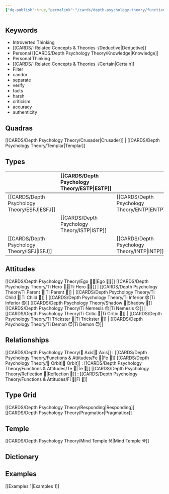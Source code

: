```yaml
---
{"dg-publish":true,"permalink":"/cards/depth-psychology-theory/functions-and-attitudes/ti/","noteIcon":"","created":"2022-12-27T19:31:40.985+01:00","updated":"2023-04-14T15:28:41.537+02:00"}
---
```


## Keywords
- Introverted Thinking
- [[CARDS/· Related Concepts & Theories ·/Deductive\|Deductive]]
- Personal [[CARDS/Depth Psychology Theory/Knowledge\|Knowledge]]
- Personal Thinking
- [[CARDS/· Related Concepts & Theories ·/Certain\|Certain]]
- Filter
- candor
- separate
- verify
- facts
- harsh
- criticism
- accuracy
- authenticity

## Quadras
[[CARDS/Depth Psychology Theory/Crusader\|Crusader]] | [[CARDS/Depth Psychology Theory/Templar\|Templar]] 

## Types 

| |  [[CARDS/Depth Psychology Theory/ESTP\|ESTP]]  |  | [[CARDS/Depth Psychology Theory/ENFJ\|ENFJ]]&nbsp; |
|:---------------|:-----------|:---------------|:---------------|
| [[CARDS/Depth Psychology Theory/ESFJ\|ESFJ]]       | | [[CARDS/Depth Psychology Theory/ENTP\|ENTP]]&nbsp; | |
| |  [[CARDS/Depth Psychology Theory/ISTP\|ISTP]]  |  | [[CARDS/Depth Psychology Theory/INFJ\|INFJ]]       |
| [[CARDS/Depth Psychology Theory/ISFJ\|ISFJ]]&nbsp; | |  [[CARDS/Depth Psychology Theory/INTP\|INTP]]      |  |  

## Attitudes
[[CARDS/Depth Psychology Theory/Ego 🙋‍♂️\|Ego 🙋‍♂️]]
[[CARDS/Depth Psychology Theory/Ti Hero 🦸‍♂️\|Ti Hero 🦸‍♂️]] | [[CARDS/Depth Psychology Theory/Ti Parent 🤨\|Ti Parent 🤨]] | [[CARDS/Depth Psychology Theory/Ti Child 🧒\|Ti Child 🧒]] | [[CARDS/Depth Psychology Theory/Ti Inferior 😨\|Ti Inferior 😨]]
[[CARDS/Depth Psychology Theory/Shadow 👤\|Shadow 👤]] 
[[CARDS/Depth Psychology Theory/Ti Nemesis 😟\|Ti Nemesis 😟]] | [[CARDS/Depth Psychology Theory/Ti Critic 🤔\|Ti Critic 🤔]] | [[CARDS/Depth Psychology Theory/Ti Trickster 🤡\|Ti Trickster 🤡]] | [[CARDS/Depth Psychology Theory/Ti Demon 😈\|Ti Demon 😈]]

## Relationships 
[[CARDS/Depth Psychology Theory/🧲 Axis\|🧲 Axis]] :  [[CARDS/Depth Psychology Theory/Functions & Attitudes/Fe 💉\|Fe 💉]] 
[[CARDS/Depth Psychology Theory/🔄 Orbit\|🔄 Orbit]] : [[CARDS/Depth Psychology Theory/Functions & Attitudes/Te 🏹\|Te 🏹]]
[[CARDS/Depth Psychology Theory/Reflection 🔀\|Reflection 🔀]]  :  [[CARDS/Depth Psychology Theory/Functions & Attitudes/Fi 🔱\|Fi 🔱]]

## Type Grid 
[[CARDS/Depth Psychology Theory/Responding\|Responding]]
[[CARDS/Depth Psychology Theory/Pragmatic✊\|Pragmatic✊]]

## Temple 
[[CARDS/Depth Psychology Theory/Mind Temple ⚒️\|Mind Temple ⚒️]]

## Dictionary


## Examples 
[[Examples 1\|Examples 1]] 


